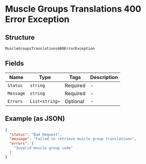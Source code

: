 
# Muscle Groups Translations 400 Error Exception

## Structure

`MuscleGroupsTranslations400ErrorException`

## Fields

| Name | Type | Tags | Description |
|  --- | --- | --- | --- |
| `Status` | `string` | Required | - |
| `Message` | `string` | Required | - |
| `Errors` | `List<string>` | Optional | - |

## Example (as JSON)

```json
{
  "status": "Bad Request",
  "message": "Failed to retrieve muscle group translations",
  "errors": [
    "Invalid muscle group code"
  ]
}
```

